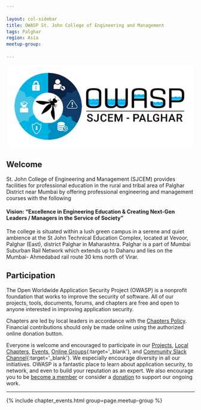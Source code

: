 ```yaml
---

layout: col-sidebar
title: OWASP St. John College of Engineering and Management
tags: Palghar
region: Asia
meetup-group:

---
```


<img src="assets/images/sjcem.jpg" />

## Welcome
St. John College of Engineering and Management (SJCEM) provides facilities for professional education in the rural and tribal area of Palghar District near Mumbai by offering professional engineering and management courses with  the following
#### Vision: “Excellence in Engineering Education & Creating Next-Gen Leaders / Managers in the Service of Society” 
The college is situated within a lush green campus in a serene and quiet ambience at the St John Technical Education Complex, located at Vevoor, Palghar (East), district Palghar in Maharashtra. Palghar is a part of Mumbai Suburban Rail Network which extends up to Dahanu and lies on the Mumbai- Ahmedabad rail route 30 kms north of Virar.


## Participation
The Open Worldwide Application Security Project (OWASP) is a nonprofit foundation that works to improve the security of software. All of our projects, tools, documents, forums, and chapters are free and open to anyone interested in improving application security. 

Chapters are led by local leaders in accordance with the [Chapters Policy](/www-policy/operational/chapters). Financial contributions should only be made online using the authorized online donation button. 

Everyone is welcome and encouraged to participate in our [Projects](/projects/), [Local Chapters](/chapters/), [Events](/events/), [Online Groups](https://groups.google.com/a/owasp.com/){:target='_blank'}, and [Community Slack Channel](https://owasp.slack.com/){:target='_blank'}. We especially encourage diversity in all our initiatives. OWASP is a fantastic place to learn about application security, to network, and even to build your reputation as an expert. We also encourage you to be [become a member](/membership/) or consider a [donation](/donate/) to support our ongoing work.

 <!-- Next Meeting/Event -->
---------------------
{% include chapter_events.html group=page.meetup-group %}

